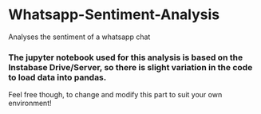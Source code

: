 # Whatsapp-Sentiment-Analysis
Analyses the sentiment of a whatsapp chat

<h3> The jupyter notebook used for this analysis is based on the Instabase Drive/Server, so there is slight variation in the code to load data into pandas.</h3>
Feel free though, to change and modify this part to suit your own environment!
